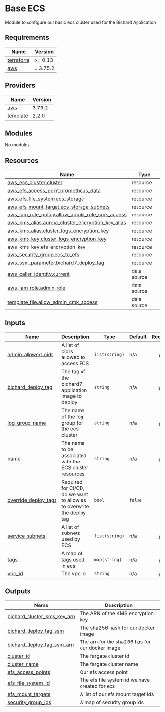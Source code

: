 # Base ECS

Module to configure our basic ecs cluster used for the Bichard Application

<!-- BEGIN_TF_DOCS -->
## Requirements

| Name | Version |
|------|---------|
| <a name="requirement_terraform"></a> [terraform](#requirement\_terraform) | >= 0.13 |
| <a name="requirement_aws"></a> [aws](#requirement\_aws) | = 3.75.2 |

## Providers

| Name | Version |
|------|---------|
| <a name="provider_aws"></a> [aws](#provider\_aws) | 3.75.2 |
| <a name="provider_template"></a> [template](#provider\_template) | 2.2.0 |

## Modules

No modules.

## Resources

| Name | Type |
|------|------|
| [aws_ecs_cluster.cluster](https://registry.terraform.io/providers/hashicorp/aws/3.75.2/docs/resources/ecs_cluster) | resource |
| [aws_efs_access_point.prometheus_data](https://registry.terraform.io/providers/hashicorp/aws/3.75.2/docs/resources/efs_access_point) | resource |
| [aws_efs_file_system.ecs_storage](https://registry.terraform.io/providers/hashicorp/aws/3.75.2/docs/resources/efs_file_system) | resource |
| [aws_efs_mount_target.ecs_storage_subnets](https://registry.terraform.io/providers/hashicorp/aws/3.75.2/docs/resources/efs_mount_target) | resource |
| [aws_iam_role_policy.allow_admin_role_cmk_access](https://registry.terraform.io/providers/hashicorp/aws/3.75.2/docs/resources/iam_role_policy) | resource |
| [aws_kms_alias.aurora_cluster_encryption_key_alias](https://registry.terraform.io/providers/hashicorp/aws/3.75.2/docs/resources/kms_alias) | resource |
| [aws_kms_alias.cluster_logs_encryption_key](https://registry.terraform.io/providers/hashicorp/aws/3.75.2/docs/resources/kms_alias) | resource |
| [aws_kms_key.cluster_logs_encryption_key](https://registry.terraform.io/providers/hashicorp/aws/3.75.2/docs/resources/kms_key) | resource |
| [aws_kms_key.efs_encryption_key](https://registry.terraform.io/providers/hashicorp/aws/3.75.2/docs/resources/kms_key) | resource |
| [aws_security_group.ecs_to_efs](https://registry.terraform.io/providers/hashicorp/aws/3.75.2/docs/resources/security_group) | resource |
| [aws_ssm_parameter.bichard7_deploy_tag](https://registry.terraform.io/providers/hashicorp/aws/3.75.2/docs/resources/ssm_parameter) | resource |
| [aws_caller_identity.current](https://registry.terraform.io/providers/hashicorp/aws/3.75.2/docs/data-sources/caller_identity) | data source |
| [aws_iam_role.admin_role](https://registry.terraform.io/providers/hashicorp/aws/3.75.2/docs/data-sources/iam_role) | data source |
| [template_file.allow_admin_cmk_access](https://registry.terraform.io/providers/hashicorp/template/latest/docs/data-sources/file) | data source |

## Inputs

| Name | Description | Type | Default | Required |
|------|-------------|------|---------|:--------:|
| <a name="input_admin_allowed_cidr"></a> [admin\_allowed\_cidr](#input\_admin\_allowed\_cidr) | A list of cidrs allowed to access ECS | `list(string)` | n/a | yes |
| <a name="input_bichard_deploy_tag"></a> [bichard\_deploy\_tag](#input\_bichard\_deploy\_tag) | The tag of the bichard7 application image to deploy | `string` | n/a | yes |
| <a name="input_log_group_name"></a> [log\_group\_name](#input\_log\_group\_name) | The name of the log group for the ecs cluster | `string` | n/a | yes |
| <a name="input_name"></a> [name](#input\_name) | The name to be associated with the ECS cluster resources | `string` | n/a | yes |
| <a name="input_override_deploy_tags"></a> [override\_deploy\_tags](#input\_override\_deploy\_tags) | Required for CI/CD, do we want to allow us to overwrite the deploy tag | `bool` | `false` | no |
| <a name="input_service_subnets"></a> [service\_subnets](#input\_service\_subnets) | A list of subnets used by ECS | `list(string)` | n/a | yes |
| <a name="input_tags"></a> [tags](#input\_tags) | A map of tags used in ecs | `map(string)` | n/a | yes |
| <a name="input_vpc_id"></a> [vpc\_id](#input\_vpc\_id) | The vpc id | `string` | n/a | yes |

## Outputs

| Name | Description |
|------|-------------|
| <a name="output_bichard_cluster_kms_key_arn"></a> [bichard\_cluster\_kms\_key\_arn](#output\_bichard\_cluster\_kms\_key\_arn) | The ARN of the KMS encryption key |
| <a name="output_bichard_deploy_tag_ssm"></a> [bichard\_deploy\_tag\_ssm](#output\_bichard\_deploy\_tag\_ssm) | The sha256 hash for our docker image |
| <a name="output_bichard_deploy_tag_ssm_arn"></a> [bichard\_deploy\_tag\_ssm\_arn](#output\_bichard\_deploy\_tag\_ssm\_arn) | The arn for the sha256 has for our docker image |
| <a name="output_cluster_id"></a> [cluster\_id](#output\_cluster\_id) | The fargate cluster id |
| <a name="output_cluster_name"></a> [cluster\_name](#output\_cluster\_name) | The fargate cluster name |
| <a name="output_efs_access_points"></a> [efs\_access\_points](#output\_efs\_access\_points) | Our efs access point |
| <a name="output_efs_file_system_id"></a> [efs\_file\_system\_id](#output\_efs\_file\_system\_id) | The efs file system id we have created for ecs |
| <a name="output_efs_mount_targets"></a> [efs\_mount\_targets](#output\_efs\_mount\_targets) | A list of our efs mount target ids |
| <a name="output_security_group_ids"></a> [security\_group\_ids](#output\_security\_group\_ids) | A map of security group ids |
<!-- END_TF_DOCS -->
